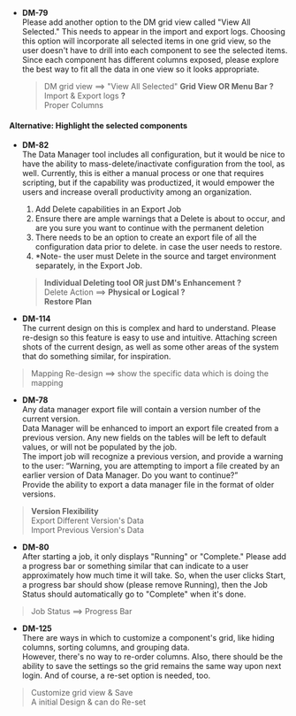 * __DM-79__  
    Please add another option to the DM grid view called "View All Selected." This needs to appear in the import and export logs.
    Choosing this option will incorporate all selected items in one grid view, so the user doesn't have to drill into each component to see the selected items.
    Since each component has different columns exposed, please explore the best way to fit all the data in one view so it looks appropriate.   
    
  >  DM grid view ==> "View All Selected"     **Grid View OR Menu Bar ?**  
Import & Export logs **?**  
Proper Columns  
#### Alternative:  Highlight the selected components
* __DM-82__  
    The Data Manager tool includes all configuration, but it would be nice to have the ability to mass-delete/inactivate configuration from the tool, as well. Currently, this is either a manual process or one that requires scripting, but if the capability was productized, it would empower the users and increase overall productivity among an organization.

    1. Add Delete capabilities in an Export Job
    2. Ensure there are ample warnings that a Delete is about to occur, and are you sure you want to continue with the permanent deletion
    3. There needs to be an option to create an export file of all the configuration data prior to delete. in case the user needs to restore. 
    4. *Note- the user must Delete in the source and target environment separately, in the Export Job.   
        
  > **Individual Deleting tool OR just DM's Enhancement ?**   
  Delete Action  ==> **Physical or Logical ?**  
  **Restore Plan**  
        
* __DM-114__  
    The current design on this is complex and hard to understand. Please re-design so this feature is easy to use and intuitive.
    Attaching screen shots of the current design, as well as some other areas of the system that do something similar, for inspiration.  
>  Mapping Re-design  ==>  show the specific data which is doing the mapping

* __DM-78__  
    Any data manager export file will contain a version number of the current version.   
    Data Manager will be enhanced to import an export file created from a previous version. Any new fields on the tables will be left to default values, or will not be populated by the job.   
    The import job will recognize a previous version, and provide a warning to the user: “Warning, you are attempting to import a file created by an earlier version of Data Manager. Do you want to continue?”   
    Provide the ability to export a data manager file in the format of older versions.  
>  **Version Flexibility**   
Export Different Version's Data  
Import Previous Version's Data
    
* __DM-80__  
    After starting a job, it only displays "Running" or "Complete." Please add a progress bar or something similar that can indicate to a user approximately how much time it will take.
    So, when the user clicks Start, a progress bar should show (please remove Running), then the Job Status should automatically go to "Complete" when it's done.  
>  Job Status ==> Progress Bar  
    
* __DM-125__  
    There are ways in which to customize a component's grid, like hiding columns, sorting columns, and grouping data.  
    However, there's no way to re-order columns. Also, there should be the ability to save the settings so the grid remains the same way upon next login. And of course, a re-set option is needed, too.  
>  Customize grid view & Save  
A initial Design & can do Re-set

